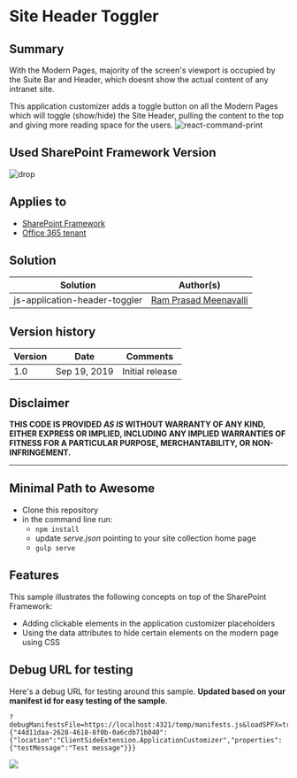 # Site Header Toggler

## Summary

With the Modern Pages, majority of the screen's viewport is occupied by the Suite Bar and Header, which doesnt show the actual content of any intranet site.

This application customizer adds a toggle button on all the Modern Pages which will toggle (show/hide) the Site Header, pulling the content to the top and giving more reading space for the users.
![react-command-print](./assets/screenshot.gif)

## Used SharePoint Framework Version 
![drop](https://img.shields.io/badge/version-1.9.1-green.svg)

## Applies to

* [SharePoint Framework](https://dev.office.com/sharepoint)
* [Office 365 tenant](https://dev.office.com/sharepoint/docs/spfx/set-up-your-development-environment)

## Solution

Solution|Author(s)
--------|---------
js-application-header-toggler | [Ram Prasad Meenavalli](https://twitter.com/ram_meenavalli)

## Version history

Version|Date|Comments
-------|----|--------
1.0|Sep 19, 2019|Initial release

## Disclaimer
**THIS CODE IS PROVIDED *AS IS* WITHOUT WARRANTY OF ANY KIND, EITHER EXPRESS OR IMPLIED, INCLUDING ANY IMPLIED WARRANTIES OF FITNESS FOR A PARTICULAR PURPOSE, MERCHANTABILITY, OR NON-INFRINGEMENT.**

---

## Minimal Path to Awesome

- Clone this repository
- in the command line run:
  - `npm install`
  - update _serve.json_ pointing to your site collection home page
  - `gulp serve`

## Features
This sample illustrates the following concepts on top of the SharePoint Framework:

* Adding clickable elements in the application customizer placeholders
* Using the data attributes to hide certain elements on the modern page using CSS

## Debug URL for testing
Here's a debug URL for testing around this sample. **Updated based on your manifest id for easy testing of the sample**.

```
?debugManifestsFile=https://localhost:4321/temp/manifests.js&loadSPFX=true&customActions={"44d11daa-2628-4618-8f0b-0a6cdb71b040":{"location":"ClientSideExtension.ApplicationCustomizer","properties":{"testMessage":"Test message"}}}
```

<img src="https://telemetry.sharepointpnp.com/sp-dev-fx-extensions/samples/js-application-header-toggler" />